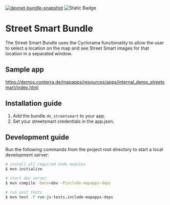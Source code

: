 [![devnet-bundle-snapshot](https://github.com/conterra/mapapps-streetsmart/actions/workflows/devnet-bundle-snapshot.yml/badge.svg)](https://github.com/conterra/mapapps-streetsmart/actions/workflows/devnet-bundle-snapshot.yml)
![Static Badge](https://img.shields.io/badge/tested_for_map.apps-4.19.1-%20?labelColor=%233E464F&color=%232FC050)
# Street Smart Bundle
The Street Smart Bundle uses the Cyclorama functionality to allow the user to select a location on the map and see Street Smart images for that location in a separated window.

## Sample app
https://demos.conterra.de/mapapps/resources/apps/internal_demo_streetsmart/index.html

## Installation guide
1. Add the bundle `dn_streetsmart` to your app.
2. Set your streetsmart credentials in the app.json.

## Development guide
Run the following commands from the project root directory to start a local development server:

```bash
# install all required node modules
$ mvn initialize

# start dev server
$ mvn compile -Denv=dev -Pinclude-mapapps-deps

# run unit tests
$ mvn test -P run-js-tests,include-mapapps-deps
```
